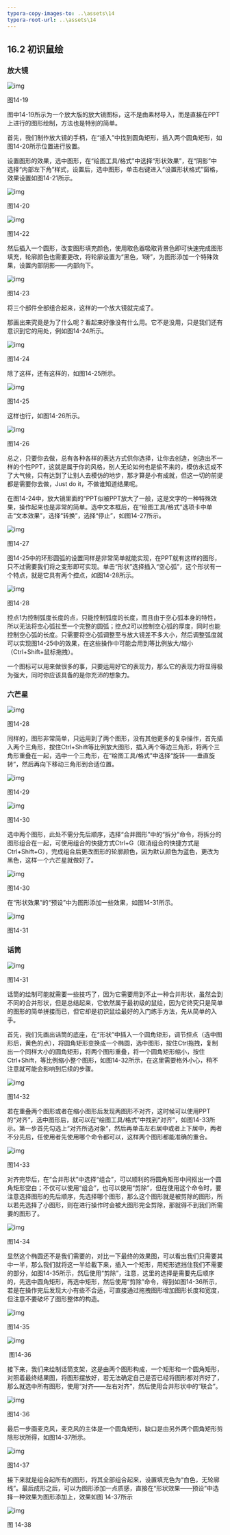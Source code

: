 ```yaml
---
typora-copy-images-to: ..\assets\14
typora-root-url: ..\assets\14
---
```


## **16.2**  **初识鼠绘**

### **放大镜**

![img](/../../第十四章%20让图形引导逻辑.files/image019.jpg)

图14-19

图中14-19所示为一个放大版的放大镜图标，这不是由素材导入，而是直接在PPT上进行的图形绘制，方法也是特别的简单。

首先，我们制作放大镜的手柄，在“插入”中找到圆角矩形，插入两个圆角矩形，如图14-20所示位置进行放置。

设置图形的效果，选中图形，在“绘图工具/格式”中选择“形状效果”，在“阴影”中选择“内部左下角”样式，设置后，选中图形，单击右键进入“设置形状格式”窗格，效果设置如图14-21所示。

![img](/../../第十四章%20让图形引导逻辑.files/image020.jpg)

图14-20

![img](/../../第十四章%20让图形引导逻辑.files/image021.jpg)

图14-22

然后插入一个圆形，改变图形填充颜色，使用取色器吸取背景色即可快速完成图形填充，轮廓颜色也需要更改，将轮廓设置为“黑色，1磅”，为图形添加一个特殊效果，设置内部阴影——内部向下。

![img](/../../第十四章%20让图形引导逻辑.files/image022.jpg)

图14-23

将三个部件全部组合起来，这样的一个放大镜就完成了。

那画出来究竟是为了什么呢？看起来好像没有什么用。它不是没用，只是我们还有意识到它的用处，例如图14-24所示。

![img](/../../第十四章%20让图形引导逻辑.files/image023.jpg)

图14-24

除了这样，还有这样的，如图14-25所示。

![img](/../../第十四章%20让图形引导逻辑.files/image024.jpg)

图14-25

这样也行，如图14-26所示。

![img](/../../第十四章%20让图形引导逻辑.files/image025.jpg)

图14-26

总之，只要你去做，总有各种各样的表达方式供你选择，让你去创造，创造出不一样的个性PPT，这就是属于你的风格，别人无论如何也是偷不来的，模仿永远成不了大气候，只有达到了让别人去模仿的地步，那才算是小有成就，但这一切的前提都是需要你去做，Just do it，不做谁知道结果呢。

在图14-24中，放大镜里面的“PPT似被PPT放大了一般，这是文字的一种特殊效果，操作起来也是非常的简单。选中文本框后，在“绘图工具/格式”选项卡中单击“文本效果”，选择“转换”，选择“停止”，如图14-27所示。

![img](/../../第十四章%20让图形引导逻辑.files/image026.png)

图14-27

图14-25中的环形圆弧的设置同样是非常简单就能实现，在PPT就有这样的图形，只不过需要我们将之变形即可实现。单击“形状”选择插入“空心弧”，这个形状有一个特点，就是它具有两个控点，如图14-28所示。

![img](/../../第十四章%20让图形引导逻辑.files/image027.jpg)

图14-28

控点1为控制弧度长度的点，只能控制弧度的长度，而且由于空心弧本身的特性，所以无法将空心弧拉至一个完整的圆弧；控点2可以控制空心弧的厚度，同时也能控制空心弧的长度。只需要将空心弧调整至与放大镜差不多大小，然后调整弧度就可以实现图14-25中的效果，在这些操作中可能会用到等比例放大/缩小（Ctrl+Shift+鼠标拖拽）。

一个图标可以用来做很多的事，只要运用好它的表现力，那么它的表现力将显得极为强大，同时你应该具备的是你充沛的想象力。

### **六芒星**

![img](/../../第十四章%20让图形引导逻辑.files/image028.jpg)

图14-28

同样的，图形非常简单，只运用到了两个图形，没有其他更多的复杂操作，首先插入两个三角形，按住Ctrl+Shift等比例放大图形，插入两个等边三角形，将两个三角形重叠在一起，选中一个三角形，在“绘图工具/格式”中选择“旋转——垂直旋转”，然后再向下移动三角形到合适位置。

![img](/../../第十四章%20让图形引导逻辑.files/image029.jpg)

图14-29

![img](/../../第十四章%20让图形引导逻辑.files/image030.jpg)

图14-30

选中两个图形，此处不需分先后顺序，选择“合并图形”中的“拆分”命令，将拆分的图形组合在一起，可使用组合的快捷方式Ctrl+G（取消组合的快捷方式是Ctrl+Shift+G），完成组合后更改图形的轮廓颜色，因为默认颜色为蓝色，更改为黑色，这样一个六芒星就做好了。

![img](/../../第十四章%20让图形引导逻辑.files/image031.jpg)

图14-30

在“形状效果”的“预设”中为图形添加一些效果，如图14-31所示。

![img](/../../第十四章%20让图形引导逻辑.files/image032.jpg)

图14-31

### **话筒**

![img](/../../第十四章%20让图形引导逻辑.files/image033.jpg)

图14-31

话筒的绘制可能就需要一些技巧了，因为它需要用到不止一种合并形状，虽然会到不同的合并形状，但是总结起来，它依然属于最初级的鼠绘，因为它终究只是简单的图形的简单拼接而已，但它却是初识鼠绘最好的入门练手方法，先从简单的入手。

首先，我们先画出话筒的底座，在“形状”中插入一个圆角矩形，调节控点（选中图形后，黄色的点），将圆角矩形变换成一个椭圆，选中图形，按住Ctrl拖拽，复制出一个同样大小的圆角矩形，将两个图形重叠，将一个圆角矩形缩小，按住Ctrl+Shift，等比例缩小整个图形，如图14-32所示，在这里需要格外小心，稍不注意就可能会影响到后续的步骤。

![img](/../../第十四章%20让图形引导逻辑.files/image034.jpg)

图14-32

若在重叠两个图形或者在缩小图形后发现两图形不对齐，这时候可以使用PPT的“对齐”，选中图形后，就可以在“绘图工具/格式”中找到“对齐”，如图14-33所示。第一步首先勾选上“对齐所选对象”，然后再单击左右居中或者上下居中，两者不分先后，任使用者先使用哪个命令都可以，这样两个图形都能准确的重合。

![img](/../../第十四章%20让图形引导逻辑.files/image035.png)

图14-33

对齐完毕后，在“合并形状”中选择“组合”，可以顺利的将圆角矩形中间抠出一个圆角矩形空白；不仅可以使用“组合”，也可以使用“剪除”，但在使用这个命令时，要注意选择图形的先后顺序，先选择哪个图形，那么这个图形就是被剪除的图形，所以若先选择了小图形，则在进行操作时会被大图形完全剪除，那就得不到我们所需要的图形了。

![img](/../../第十四章%20让图形引导逻辑.files/image036.jpg)

图14-34

显然这个椭圆还不是我们需要的，对比一下最终的效果图，可以看出我们只需要其中一半，那么我们就将这一半给截下来，插入一个矩形，用矩形遮挡住我们不需要的部分，如图14-35所示，然后使用“剪除”，注意，这里的选择是需要先后顺序的，先选中圆角矩形，再选中矩形，然后使用“剪除”命令，得到如图14-36所示，若是在操作完后发现大小有些不合适，可直接通过拖拽图形增加图形长度和宽度，但注意不要破坏了图形整体的构造。

![img](/../../第十四章%20让图形引导逻辑.files/image037.jpg)

图14-35

   ![img](/../../第十四章%20让图形引导逻辑.files/image038.jpg)

​    图14-36

接下来，我们来绘制话筒支架，这是由两个图形构成，一个矩形和一个圆角矩形，对照着最终结果图，将图形摆放好，若无法确定自己是否已经将图形都对齐好了，那么就选中所有图形，使用“对齐——左右对齐”，然后使用合并形状中的“联合”。

![img](/../../第十四章%20让图形引导逻辑.files/image039.jpg)

图14-36

最后一步画麦克风，麦克风的主体是一个圆角矩形，缺口是由另外两个圆角矩形剪除形状所得，如图14-37所示。

![img](/../../第十四章%20让图形引导逻辑.files/image040.jpg)

图14-37

接下来就是组合起所有的图形，将其全部组合起来，设置填充色为“白色，无轮廓线”。最后成形之后，可以为图形添加一点质感，直接在“形状效果——预设”中选择一种效果为图形添加上，效果如图 14-37所示

![img](/../../第十四章%20让图形引导逻辑.files/image041.jpg)

图 14-38